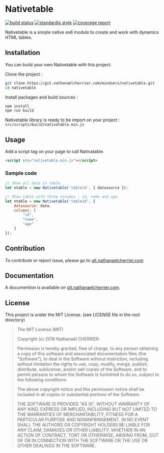 # Nativetable

[![build status][badge_build_status_image]][badge_build_status_link]
[![standardjs style][badge_js_code_style_image]][badge_js_code_style_link]
[![coverage report][badge_coverage_report_image]][badge_coverage_report_link]

Nativetable is a simple native es6 module to create and work with dynamics HTML tables.

## Installation

You can build your own Nativetable with this project.

Clone the project :
```bash
git clone https://git.nathanaelcherrier.com/mindsers/nativetable.git
cd nativetable
```

Install packages and build sources :
```bash
npm install
npm run build
```

Nativetable library is ready to be import on your project : `src/scripts/build/nativetable.min.js`

## Usage

Add a script tag on your page to call Nativatable.
```html
<script src="nativetable.min.js"></script>
```

### Sample code

```js
// Show all data in table.
let ntable = new Nativetable('tableid', { datasource });
```

```js
// Show table with three columns : id, name and age.
let ntable = new Nativetable('tableid', {
    datasource: data,
    columns: [
        "id",
        "name",
        "age"
    ]
});
```

## Contribution

To contribute or report issue, please go to [git.nathanaelcherrier.com][project]

## Documentation

A documention is available on [git.nathanaelcherrier.com][wiki].

## License

This project is under the MIT License. (see LICENSE file in the root directory)

> The MIT License (MIT)
>
> Copyright (c) 2016 Nathanaël CHERRIER
>
> Permission is hereby granted, free of charge, to any person obtaining a copy
> of this software and associated documentation files (the "Software"), to deal
> in the Software without restriction, including without limitation the rights
> to use, copy, modify, merge, publish, distribute, sublicense, and/or sell
> copies of the Software, and to permit persons to whom the Software is
> furnished to do so, subject to the following conditions:
>
> The above copyright notice and this permission notice shall be included in all
> copies or substantial portions of the Software.
>
> THE SOFTWARE IS PROVIDED "AS IS", WITHOUT WARRANTY OF ANY KIND, EXPRESS OR
> IMPLIED, INCLUDING BUT NOT LIMITED TO THE WARRANTIES OF MERCHANTABILITY,
> FITNESS FOR A PARTICULAR PURPOSE AND NONINFRINGEMENT. IN NO EVENT SHALL THE
> AUTHORS OR COPYRIGHT HOLDERS BE LIABLE FOR ANY CLAIM, DAMAGES OR OTHER
> LIABILITY, WHETHER IN AN ACTION OF CONTRACT, TORT OR OTHERWISE, ARISING FROM,
> OUT OF OR IN CONNECTION WITH THE SOFTWARE OR THE USE OR OTHER DEALINGS IN THE
> SOFTWARE.

[wiki]: https://git.nathanaelcherrier.com/mindsers/nativetable/wikis/home
[project]: https://git.nathanaelcherrier.com/mindsers/nativetable

[badge_build_status_image]: https://git.nathanaelcherrier.com/mindsers/nativetable/badges/develop/build.svg
[badge_build_status_link]: https://git.nathanaelcherrier.com/mindsers/nativetable/commits/develop
[badge_js_code_style_image]: https://img.shields.io/badge/code%20style-standard-yellow.svg
[badge_js_code_style_link]: http://standardjs.com
[badge_coverage_report_image]: https://git.nathanaelcherrier.com/mindsers/nativetable/badges/develop/coverage.svg
[badge_coverage_report_link]: https://git.nathanaelcherrier.com/mindsers/nativetable/commits/develop
